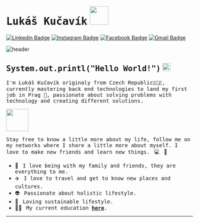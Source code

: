 # <samp>Lukáš Kučavík</samp> <img src="https://user-images.githubusercontent.com/70283310/149556991-78796b22-5ddd-4b7c-a09b-2a5b8f46e451.gif" width="50px">

[![Linkedin Badge](https://img.shields.io/badge/LinkedIn-%230077B5.svg?&style=flat-square&logo=linkedin&logoColor=white&color=071A2C&link=https://www.linkedin.com/in/lukáš-kučav%C3%ADk-853520166/)](https://www.linkedin.com/in/lukáš-kučav%C3%ADk-853520166/)
[![Instagram Badge](https://img.shields.io/badge/Instagram-%23E4405F.svg?&style=flat-square&logo=instagram&logoColor=white&color=071A2C&link=https://www.instagram.com/zodpovedny_za_svuj_zivot/)](https://www.instagram.com/zodpovedny_za_svuj_zivot/)
[![Facebook Badge](https://img.shields.io/badge/Facebook-%231877F2.svg?&style=flat-square&logo=facebook&logoColor=white&color=071A2C&link=https://www.facebook.com/LucasKucavik)](https://www.facebook.com/ValerianoAlmondo/)
[![Gmail Badge](https://img.shields.io/badge/Gmail-%231877F2.svg?&style=flat-square&logo=gmail&logoColor=white&color=071A2C&link=mailto:lucaskucavik@gmail.com)](mailto:lucaskucavik@gmail.com)

![header](https://capsule-render.vercel.app/api?type=rect&color=gradient&height=1)

## <samp>System.out.printl("Hello World!")</samp> <img src="https://user-images.githubusercontent.com/70283310/149557132-5ce7369f-61f9-4fab-b0e6-be5ec98a98c6.gif" width="22px">


<samp>I'm Lukáš Kučavík originaly from Czech Republic🇨🇿, currently mastering back end technologies to land my first job in Prag 🏰, passionate about solving problems with technology and creating different solutions.

<img src="https://user-images.githubusercontent.com/70283310/149591150-acfc66ed-e442-4967-8555-bd0213b8a05b.gif" width="60px">


<samp>Stay free to know a little more about my life, follow me on my networks where I share a little more about myself. I love to make new friends and learn new things.</samp> &nbsp; 💻 &nbsp; 🚀

- 🏡 &nbsp; <samp>I love being with my family and friends, they are everything to me.</samp>
- ✈️ &nbsp; <samp>I love to travel and get to know new places and cultures.</samp>
- 👽 &nbsp; <samp>Passionate about holistic lifestyle.</samp>
- 🌱 &nbsp; <samp>Loving sustainable lifestyle.</samp>
- 👨‍🎓 &nbsp; <samp>My current education [__here__](https://github.com/valerianoalmondo/list-of-courses-certifications).</samp>

---
